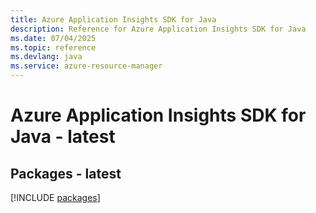 ```yaml
---
title: Azure Application Insights SDK for Java
description: Reference for Azure Application Insights SDK for Java
ms.date: 07/04/2025
ms.topic: reference
ms.devlang: java
ms.service: azure-resource-manager
---
```

# Azure Application Insights SDK for Java - latest
## Packages - latest
[!INCLUDE [packages](application-insights-index.md)]